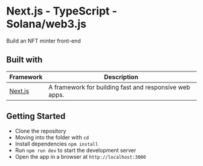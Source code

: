# Next.js - TypeScript - Solana/web3.js

Build an NFT minter front-end

## Built with

| Framework                                     | Description                                            |
| --------------------------------------------- | ------------------------------------------------------ |
| [Next.js](https://www.npmjs.com/package/next) | A framework for building fast and responsive web apps. |

## Getting Started

- Clone the repository
- Moving into the folder with `cd`
- Install dependencies `npm install`
- Run `npm run dev` to start the development server
- Open the app in a browser at `http://localhost:3000`

<!-- ### Screenshots
